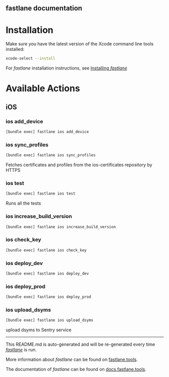 fastlane documentation
----

# Installation

Make sure you have the latest version of the Xcode command line tools installed:

```sh
xcode-select --install
```

For _fastlane_ installation instructions, see [Installing _fastlane_](https://docs.fastlane.tools/#installing-fastlane)

# Available Actions

## iOS

### ios add_device

```sh
[bundle exec] fastlane ios add_device
```



### ios sync_profiles

```sh
[bundle exec] fastlane ios sync_profiles
```

Fetches certificates and profiles from the ios-certificates repository by HTTPS

### ios test

```sh
[bundle exec] fastlane ios test
```

Runs all the tests

### ios increase_build_version

```sh
[bundle exec] fastlane ios increase_build_version
```



### ios check_key

```sh
[bundle exec] fastlane ios check_key
```



### ios deploy_dev

```sh
[bundle exec] fastlane ios deploy_dev
```



### ios deploy_prod

```sh
[bundle exec] fastlane ios deploy_prod
```



### ios upload_dsyms

```sh
[bundle exec] fastlane ios upload_dsyms
```

upload dsyms to Sentry service

----

This README.md is auto-generated and will be re-generated every time [_fastlane_](https://fastlane.tools) is run.

More information about _fastlane_ can be found on [fastlane.tools](https://fastlane.tools).

The documentation of _fastlane_ can be found on [docs.fastlane.tools](https://docs.fastlane.tools).
